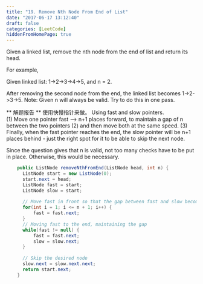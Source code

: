 ```yaml
---
title: "19. Remove Nth Node From End of List"
date: "2017-06-17 13:12:40"
draft: false
categories: [LeetCode]
hiddenFromHomePage: true
---
```

Given a linked list, remove the nth node from the end of list and return its head.

For example,

   Given linked list: 1->2->3->4->5, and n = 2.

   After removing the second node from the end, the linked list becomes 1->2->3->5.
Note:
Given n will always be valid.
Try to do this in one pass.

** 解题报告 ** 
 使用快慢指针来做。
Using  fast and slow pointers.  
(1)  Move one pointer fast --> n+1 places forward, to maintain a gap of n between the two pointers 
(2) and then move both at the same speed. 
(3) Finally, when the fast pointer reaches the end, the slow pointer will be n+1 places behind - just the right spot for it to be able to skip the next node.

Since the question gives that n is valid, not too many checks have to be put in place. Otherwise, this would be necessary.

```java
    public ListNode removeNthFromEnd(ListNode head, int n) {
      ListNode start = new ListNode(0);
      start.next = head;
      ListNode fast = start;
      ListNode slow = start;
      
      // Move fast in front so that the gap between fast and slow becomes n;
      for(int i = 1; i <= n + 1; i++) {
          fast = fast.next;
      }
      // Moving fast to the end, maintaining the gap
      while(fast != null) {
          fast = fast.next;
          slow = slow.next;
      }
      
      // Skip the desired node
      slow.next = slow.next.next;
      return start.next;
    }

```
